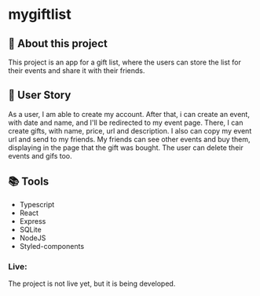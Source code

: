 # mygiftlist
## 📖 About this project
This project is an app for a gift list, where the users can store the list for their events and share it with their friends.
## 🧔 User Story
As a user, I am able to create my account. After that, i can create an event, with date and name, and I'll be redirected to my event page. There, I can create gifts, with name, price, url and description. I also can copy my event url and send to my friends. My friends can see other events and buy them, displaying in the page that the gift was bought. The user can delete their events and gifs too. 
## 📚 Tools
- Typescript
- React
- Express
- SQLite
- NodeJS
- Styled-components


### Live:

The project is not live yet, but it is being developed.
